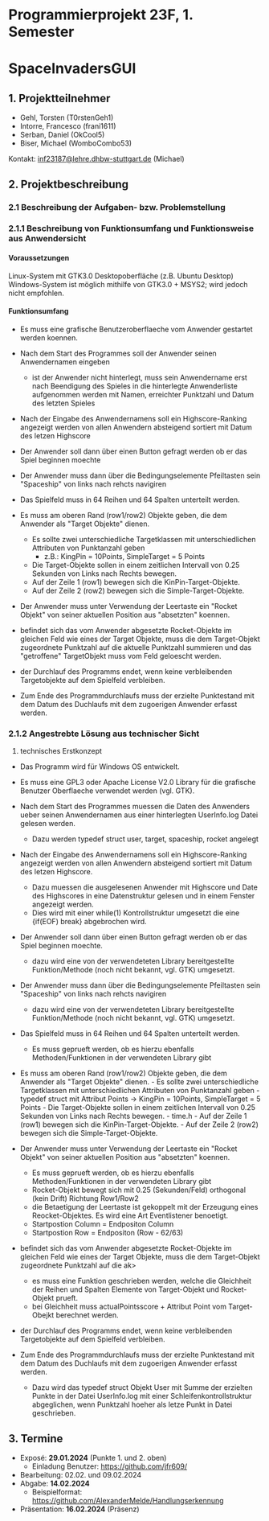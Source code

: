 # Programmierprojekt 23F, 1. Semester
# SpaceInvadersGUI

## 1. Projektteilnehmer
- Gehl, Torsten 	(T0rstenGeh1)
- Intorre, Francesco 	(frani1611)
- Serban, Daniel 	(OkCool5)
- Biser, Michael 	(WomboCombo53)

Kontakt: inf23187@lehre.dhbw-stuttgart.de (Michael)

## 2. Projektbeschreibung

### 2.1  Beschreibung der Aufgaben- bzw. Problemstellung

### 2.1.1 Beschreibung von Funktionsumfang und Funktionsweise aus Anwendersicht
#### Voraussetzungen
Linux-System mit GTK3.0 Desktopoberfläche (z.B. Ubuntu Desktop)
Windows-System ist möglich mithilfe von GTK3.0 + MSYS2; wird jedoch nicht empfohlen.

#### Funktionsumfang
- Es muss eine grafische Benutzeroberflaeche vom Anwender gestartet werden koennen.

- Nach dem Start des Programmes soll der Anwender seinen Anwendernamen eingeben
	- ist der Anwender nicht hinterlegt, muss sein Anwendername erst nach Beendigung des Spieles in die hinterlegte Anwenderliste aufgenommen werden mit Namen, erreichter Punktzahl und Datum des letzten Spieles 

- Nach der Eingabe des Anwendernamens soll ein Highscore-Ranking angezeigt werden von allen Anwendern absteigend sortiert mit Datum des letzen Highscore

- Der Anwender soll dann über einen Button gefragt werden ob er das Spiel beginnen moechte

- Der Anwender muss dann über die Bedingungselemente Pfeiltasten sein "Spaceship" von links nach rehcts navigiren

- Das Spielfeld muss in 64 Reihen und 64 Spalten unterteilt werden.

- Es muss am oberen Rand (row1/row2) Objekte geben, die dem Anwender als "Target Objekte" dienen.
	- Es sollte zwei unterschiedliche Targetklassen mit unterschiedlichen Attributen von Punktanzahl geben 
		- z.B.: KingPin = 10Points, SimpleTarget = 5 Points
	- Die Target-Objekte sollen in einem zeitlichen Intervall von 0.25 Sekunden von Links nach Rechts bewegen.
	- Auf der Zeile 1 (row1) bewegen sich die KinPin-Target-Objekte.
	- Auf der Zeile 2 (row2) bewegen sich die Simple-Target-Objekte.

- Der Anwender muss unter Verwendung der Leertaste ein "Rocket Objekt" von seiner aktuellen Position aus "absetzten" koennen.

- befindet sich das vom Anwender abgesetzte Rocket-Objekte im gleichen Feld wie eines der Target Objekte, muss die dem Target-Objekt zugeordnete Punktzahl auf die aktuelle Punktzahl summieren und das "getroffene" TargetObjekt muss vom Feld geloescht werden.

- der Durchlauf des Programms endet, wenn keine verbleibenden Targetobjekte auf dem Spielfeld verbleiben.

- Zum Ende des Programmdurchlaufs muss der erzielte Punktestand mit dem Datum des Duchlaufs mit dem zugoerigen Anwender erfasst werden.

### 2.1.2  Angestrebte Lösung aus technischer Sicht

1. technisches Erstkonzept 
- Das Programm wird für Windows OS entwickelt.

- Es muss eine GPL3 oder Apache License V2.0 Library für die grafische Benutzer Oberflaeche verwendet werden (vgl. GTK).

- Nach dem Start des Programmes muessen die Daten des Anwenders ueber seinen Anwendernamen aus einer hinterlegten UserInfo.log Datei gelesen werden.
	- Dazu werden typedef struct user, target, spaceship, rocket angelegt

- Nach der Eingabe des Anwendernamens soll ein Highscore-Ranking angezeigt werden von allen Anwendern absteigend sortiert mit Datum des letzen Highscore.
	- Dazu muessen die ausgelesenen Anwender mit Highscore und Date des Highscores in eine Datenstruktur gelesen und in einem Fenster angezeigt werden.
	- Dies wird mit einer while(1) Kontrollstruktur umgesetzt die eine {if(EOF) break} abgebrochen wird. 


- Der Anwender soll dann über einen Button gefragt werden ob er das Spiel beginnen moechte.
	- dazu wird eine von der verwendeteten Library bereitgestellte Funktion/Methode (noch nicht bekannt, vgl. GTK) umgesetzt.

- Der Anwender muss dann über die Bedingungselemente Pfeiltasten sein "Spaceship" von links nach rehcts navigiren
	- dazu wird eine von der verwendeteten Library bereitgestellte Funktion/Methode (noch nicht bekannt, vgl. GTK) umgesetzt.

- Das Spielfeld muss in 64 Reihen und 64 Spalten unterteilt werden.
	- Es muss geprueft werden, ob es hierzu ebenfalls Methoden/Funktionen in der verwendeten Library gibt

- Es muss am oberen Rand (row1/row2) Objekte geben, die dem Anwender als "Target Objekte" dienen.
        - Es sollte zwei unterschiedliche Targetklassen mit unterschiedlichen Attributen von Punktanzahl geben 
                - typedef struct mit Attribut Points ->  KingPin = 10Points, SimpleTarget = 5 Points
        - Die Target-Objekte sollen in einem zeitlichen Intervall von 0.25 Sekunden von Links nach Rechts bewegen.
		- time.h
        - Auf der Zeile 1 (row1) bewegen sich die KinPin-Target-Objekte.
        - Auf der Zeile 2 (row2) bewegen sich die Simple-Target-Objekte.

- Der Anwender muss unter Verwendung der Leertaste ein "Rocket Objekt" von seiner aktuellen Position aus "absetzten" koennen.
	- Es muss geprueft werden, ob es hierzu ebenfalls Methoden/Funktionen in der verwendeten Library gibt
	- Rocket-Objekt bewegt sich mit 0.25 (Sekunden/Feld) orthogonal (kein Drift) Richtung Row1/Row2
	- die Betaetigung der Leertaste ist gekoppelt mit der Erzeugung eines Reocket-Objektes. Es wird eine Art Eventlistener benoetigt.
	- Startpostion Column = Endpositon Column
	- Startpostion Row = Endpositon (Row - 62/63)

- befindet sich das vom Anwender abgesetzte Rocket-Objekte im gleichen Feld wie eines der Target Objekte, muss die dem Target-Objekt zugeordnete Punktzahl auf die ak>
	- es muss eine Funktion geschrieben werden, welche die Gleichheit der Reihen und Spalten Elemente von Target-Objekt und Rocket-Objekt prueft.
	- bei Gleichheit muss actualPointsscore + Attribut Point vom Target-Obejkt berechnet werden.

- der Durchlauf des Programms endet, wenn keine verbleibenden Targetobjekte auf dem Spielfeld verbleiben.

- Zum Ende des Programmdurchlaufs muss der erzielte Punktestand mit dem Datum des Duchlaufs mit dem zugoerigen Anwender erfasst werden.
	- Dazu wird das typedef struct Objekt User mit Summe der erzielten Punkte in der Datei UserInfo.log mit einer Schleifenkontrollstruktur abgeglichen, wenn Punktzahl hoeher als letze Punkt in Datei geschrieben.

## 3. Termine
- Exposé: **29.01.2024** (Punkte 1. und 2. oben)
	- Einladung Benutzer: https://github.com/jfr609/
- Bearbeitung: 02.02. und 09.02.2024
- Abgabe: **14.02.2024** 
	- Beispielformat: https://github.com/AlexanderMelde/Handlungserkennung
- Präsentation: **16.02.2024** (Präsenz)
